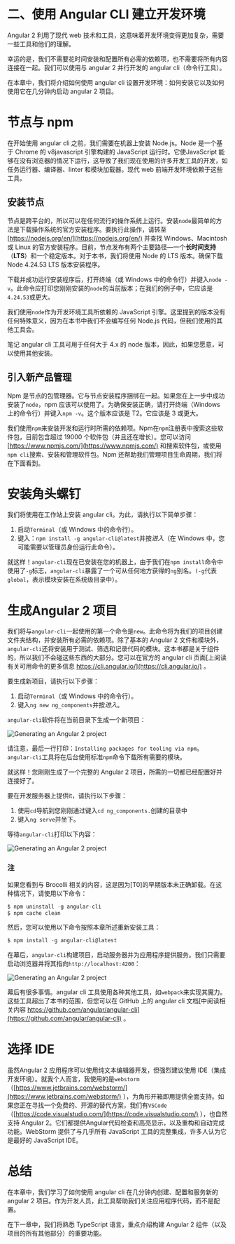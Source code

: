 # 二、使用 Angular CLI 建立开发环境

Angular 2 利用了现代 web 技术和工具，这意味着开发环境变得更加复杂，需要一些工具和他们的理解。

幸运的是，我们不需要花时间安装和配置所有必需的依赖项，也不需要将所有内容连接在一起。我们可以使用与 angular 2 并行开发的 angular cli（命令行工具）。

在本章中，我们将介绍如何使用 angular cli 设置开发环境：如何安装它以及如何使用它在几分钟内启动 angular 2 项目。

# 节点与 npm

在开始使用 angular cli 之前，我们需要在机器上安装 Node.js。Node 是一个基于 Chrome 的 v8javascript 引擎构建的 JavaScript 运行时。它使JavaScript 能够在没有浏览器的情况下运行，这导致了我们现在使用的许多开发工具的开发，如任务运行器、编译器、linter 和模块加载器。现代 web 前端开发环境依赖于这些工具。

## 安装节点

节点是跨平台的，所以可以在任何流行的操作系统上运行。安装`node`最简单的方法是下载操作系统的官方安装程序。要执行此操作，请转至[https://nodejs.org/en/](https://nodejs.org/en/) 并查找 Windows、Macintosh 或 Linux 的官方安装程序。目前，节点发布有两个主要路径—一个**长时间支持**（**LTS**）和一个稳定版本。对于本书，我们将使用 Node 的 LTS 版本。确保下载 Node 4.24.53 LTS 版本安装程序。

下载并成功运行安装程序后，打开终端（或 Windows 中的命令行）并键入`node -v`。此命令应打印您刚刚安装的`node`的当前版本；在我们的例子中，它应该是`4.24.53`或更大。

我们使用`node`作为开发环境工具所依赖的 JavaScript 引擎。这里提到的版本没有任何特殊意义，因为在本书中我们不会编写任何 Node.js 代码，但我们使用的其他工具会。

笔记 angular cli 工具可用于任何大于 4.x 的 node 版本，因此，如果您愿意，可以使用其他安装。

## 引入新产品管理

Npm 是节点的包管理器。它与节点安装程序捆绑在一起。如果您在上一步中成功安装了`node`，npm 应该可以使用了。为确保安装正确，请打开终端（Windows 上的命令行）并键入`npm -v`。这个版本应该是 T2。它应该是 3 或更大。

我们使用`npm`来安装开发和运行时所需的依赖项。Npm在`npm`注册表中搜索这些软件包，目前包含超过 19000 个软件包（并且还在增长）。您可以访问[https://www.npmjs.com/](https://www.npmjs.com/) 和搜索软件包，或使用`npm cli`搜索、安装和管理软件包。Npm 还帮助我们管理项目生命周期，我们将在下面看到。

# 安装角头螺钉

我们将使用在工作站上安装 angular cli。为此，请执行以下简单步骤：

1.  启动`Terminal`（或 Windows 中的命令行）。
2.  键入：`npm install -g angular-cli@latest`并按*进入*（在 Windows 中，您可能需要以管理员身份运行此命令）。

就这样！`angular-cli`现在已安装在您的机器上，由于我们在`npm install`命令中使用了`-g`标志，`angular-cli`暴露了一个可从任何地方获得的`ng`别名。`(-g`代表`global`，表示模块安装在系统级目录中）。

# 生成Angular 2 项目

我们将与`angular-cli`一起使用的第一个命令是`new`。此命令将为我们的项目创建文件夹结构，并安装所有必需的依赖项。除了基本的 Angular 2 文件和模块外，`angular-cli`还将安装用于测试、筛选和记录代码的模块。这本书都是关于组件的，所以我们不会碰这些东西的大部分。您可以在官方的 angular cli 页面[上阅读有关可用命令的更多信息 https://cli.angular.io/](https://cli.angular.io/) 。

要生成新项目，请执行以下步骤：

1.  启动`Terminal`（或 Windows 中的命令行）。
2.  键入`ng new ng_components`并按*进入*。

`angular-cli`软件将在当前目录下生成一个新项目：

![Generating an Angular 2 project](img/image00093.jpeg)

请注意，最后一行打印：`Installing packages for tooling via npm`。`angular-cli`工具将在后台使用标准`npm`命令下载所有需要的模块。

就这样！您刚刚生成了一个完整的 Angular 2 项目，所需的一切都已经配置好并连接好了。

要在开发服务器上提供it，请执行以下步骤：

1.  使用`cd`导航到您刚刚通过键入`cd ng_components.`创建的目录中
2.  键入`ng serve`并坐下。

等待`angular-cli`打印以下内容：

![Generating an Angular 2 project](img/image00094.jpeg)

### 注

如果您看到与 Brocolli 相关的内容，这是因为[T0]的早期版本未正确卸载。在这种情况下，请使用以下命令：

```ts
$ npm uninstall -g angular-cli
$ npm cache clean

```

然后，您可以使用以下命令按照本章所述重新安装工具：

```ts
$ npm install -g angular-cli@latest

```

在幕后，`angular-cli`构建项目，启动服务器并为应用程序提供服务。我们只需要启动浏览器并将其指向`http://localhost:4200`：

![Generating an Angular 2 project](img/image00095.jpeg)

幕后有很多事情。angular cli 工具使用各种其他工具，如`webpack`来实现其魔力。这些工具超出了本书的范围，但您可以在 GitHub 上的 angular cli 文档[中阅读相关内容 https://github.com/angular/angular-cli](https://github.com/angular/angular-cli) 。

# 选择 IDE

虽然Angular 2 应用程序可以使用纯文本编辑器开发，但强烈建议使用 IDE（集成开发环境）。就我个人而言，我使用的是`webstorm`（[https://www.jetbrains.com/webstorm/](https://www.jetbrains.com/webstorm/) ），为角形开箱即用提供全面支持。如果您正在寻找一个免费的、开源的替代方案，我们有`VSCode`（[https://code.visualstudio.com/](https://code.visualstudio.com/) ），也自然支持 Angular 2。它们都提供Angular代码检查和高亮显示，以及重构和自动完成功能。WebStorm 提供了与几乎所有 JavaScript 工具的完整集成，许多人认为它是最好的 JavaScript IDE。

# 总结

在本章中，我们学习了如何使用 angular cli 在几分钟内创建、配置和服务新的 angular 2 项目。作为开发人员，此工具帮助我们关注应用程序代码，而不是配置。

在下一章中，我们将熟悉 TypeScript 语言，重点介绍构建 Angular 2 组件（以及项目的所有其他部分）的重要功能。